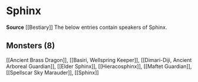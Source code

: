 ﻿---
id: '35'
name: Sphinx
rarity: Uncommon
source: '[[DATABASE/source/Bestiary|Bestiary]]'
trait:
- '[[DATABASE/trait/Uncommon|Uncommon]]'
type: Language

---
# Sphinx

**Source** [[Bestiary]]
The below entries contain speakers of Sphinx.

## Monsters (8)

[[Ancient Brass Dragon]], [[Basiri, Wellspring Keeper]], [[Dimari-Diji, Ancient Arboreal Guardian]], [[Elder Sphinx]], [[Hieracosphinx]], [[Maftet Guardian]], [[Spellscar Sky Marauder]], [[Sphinx]]